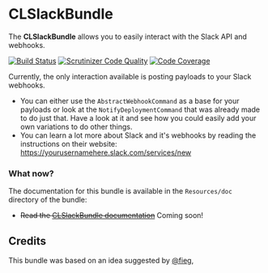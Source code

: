 CLSlackBundle
=============
The **CLSlackBundle** allows you to easily interact with the Slack API and webhooks.

[![Build Status](https://secure.travis-ci.org/cleentfaar/CLSlackBundle.png)](http://travis-ci.org/cleentfaar/CLSlackBundle)
[![Scrutinizer Code Quality](https://scrutinizer-ci.com/g/cleentfaar/CLSlackBundle/badges/quality-score.png?b=master)](https://scrutinizer-ci.com/g/cleentfaar/CLSlackBundle/?branch=master)
[![Code Coverage](https://scrutinizer-ci.com/g/cleentfaar/CLSlackBundle/badges/coverage.png?b=master)](https://scrutinizer-ci.com/g/cleentfaar/CLSlackBundle/?branch=master)

Currently, the only interaction available is posting payloads to your Slack webhooks.
- You can either use the ``AbstractWebhookCommand`` as a base for your payloads or look at the ``NotifyDeploymentCommand``
that was already made to do just that. Have a look at it and see how you could easily add your own variations to do other things.
- You can learn a lot more about Slack and it's webhooks by reading the instructions on their website: https://yourusernamehere.slack.com/services/new


### What now?

The documentation for this bundle is available in the `Resources/doc` directory of the bundle:

* <del>Read the [CLSlackBundle documentation](https://github.com/cleentfaar/CLSlackBundle/blob/master/Resources/doc/index.md)</del> Coming soon!


## Credits

This bundle was based on an idea suggested by [@fieg](http://github.com/fieg),
